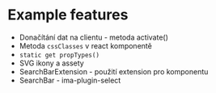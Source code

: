 # Example features

- Donačítání dat na clientu - metoda activate()
- Metoda `cssClasses` v react komponentě
- `static get propTypes()`
- SVG ikony a assety
- SearchBarExtension - použití extension pro komponentu
- SearchBar - ima-plugin-select